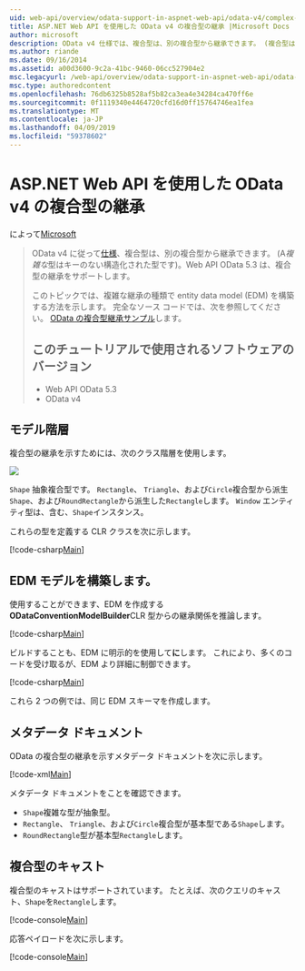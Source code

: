 ```yaml
---
uid: web-api/overview/odata-support-in-aspnet-web-api/odata-v4/complex-type-inheritance-in-odata-v4
title: ASP.NET Web API を使用した OData v4 の複合型の継承 |Microsoft Docs
author: microsoft
description: OData v4 仕様では、複合型は、別の複合型から継承できます。 (複合型は、キーのない構造化型です)。Web API.
ms.author: riande
ms.date: 09/16/2014
ms.assetid: a00d3600-9c2a-41bc-9460-06cc527904e2
msc.legacyurl: /web-api/overview/odata-support-in-aspnet-web-api/odata-v4/complex-type-inheritance-in-odata-v4
msc.type: authoredcontent
ms.openlocfilehash: 76db6325b8528af5b82ca3ea4e34284ca470ff6e
ms.sourcegitcommit: 0f1119340e4464720cfd16d0ff15764746ea1fea
ms.translationtype: MT
ms.contentlocale: ja-JP
ms.lasthandoff: 04/09/2019
ms.locfileid: "59378602"
---
```

# <a name="complex-type-inheritance-in-odata-v4-with-aspnet-web-api"></a>ASP.NET Web API を使用した OData v4 の複合型の継承

によって[Microsoft](https://github.com/microsoft)

> OData v4 に従って[仕様](http://www.odata.org/documentation/odata-version-4-0/)、複合型は、別の複合型から継承できます。 (A*複雑な*型はキーのない構造化された型です)。Web API OData 5.3 は、複合型の継承をサポートします。
> 
> このトピックでは、複雑な継承の種類で entity data model (EDM) を構築する方法を示します。 完全なソース コードでは、次を参照してください。 [OData の複合型継承サンプル](http://aspnet.codeplex.com/sourcecontrol/latest#Samples/WebApi/OData/v4/ODataComplexTypeInheritanceSample/ReadMe.txt)します。
> 
> ## <a name="software-versions-used-in-the-tutorial"></a>このチュートリアルで使用されるソフトウェアのバージョン
> 
> 
> - Web API OData 5.3
> - OData v4


## <a name="model-hierarchy"></a>モデル階層

複合型の継承を示すためには、次のクラス階層を使用します。

![](complex-type-inheritance-in-odata-v4/_static/image1.png)

`Shape` 抽象複合型です。 `Rectangle`、 `Triangle`、および`Circle`複合型から派生`Shape`、および`RoundRectangle`から派生した`Rectangle`します。 `Window` エンティティ型は、含む、`Shape`インスタンス。

これらの型を定義する CLR クラスを次に示します。

[!code-csharp[Main](complex-type-inheritance-in-odata-v4/samples/sample1.cs)]

## <a name="build-the-edm-model"></a>EDM モデルを構築します。

使用することができます、EDM を作成する**ODataConventionModelBuilder**CLR 型からの継承関係を推論します。

[!code-csharp[Main](complex-type-inheritance-in-odata-v4/samples/sample2.cs)]

ビルドすることも、EDM に明示的を使用して**に**します。 これにより、多くのコードを受け取るが、EDM より詳細に制御できます。

[!code-csharp[Main](complex-type-inheritance-in-odata-v4/samples/sample3.cs)]

これら 2 つの例では、同じ EDM スキーマを作成します。

## <a name="metadata-document"></a>メタデータ ドキュメント

OData の複合型の継承を示すメタデータ ドキュメントを次に示します。

[!code-xml[Main](complex-type-inheritance-in-odata-v4/samples/sample4.xml?highlight=13,17,25,30)]

メタデータ ドキュメントをことを確認できます。

- `Shape`複雑な型が抽象型。
- `Rectangle`、 `Triangle`、および`Circle`複合型が基本型である`Shape`します。
- `RoundRectangle`型が基本型`Rectangle`します。

## <a name="casting-complex-types"></a>複合型のキャスト

複合型のキャストはサポートされています。 たとえば、次のクエリのキャスト、`Shape`を`Rectangle`します。

[!code-console[Main](complex-type-inheritance-in-odata-v4/samples/sample5.cmd)]

応答ペイロードを次に示します。

[!code-console[Main](complex-type-inheritance-in-odata-v4/samples/sample6.cmd)]
